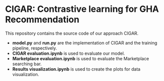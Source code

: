 # CIGAR: Contrastive learning for GHA Recommendation

This repository contains the source code of our approach CIGAR.

- **model.py** and **run.py** are the implementation of CIGAR and the training pipeline, respectively. 
- **CIGAR evaluation.ipynb** is used to evaluate our model.
- **Marketplace evaluation.ipynb** is used to evaluate the Marketplace searching bar.
- **Results visualization.ipynb** is used to create the plots for data visualization.

